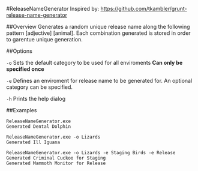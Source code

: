 #ReleaseNameGenerator
Inspired by: https://github.com/tkambler/grunt-release-name-generator

##Overview
Generates a random unique release name along the following pattern [adjective] [animal].
Each combination generated is stored in order to garentue unique generation.

##Options

`-o` Sets the default category to be used for all enviroments **Can only be specified once**

`-e` Defines an enviroment for release name to be generated for. An optional category can be specified.

`-h` Prints the help dialog

##Examples
```
ReleaseNameGenerator.exe
Generated Dental Dolphin
```

```
ReleaseNameGenerator.exe -o Lizards
Generated Ill Iguana
```

```
ReleaseNameGenerator.exe -o Lizards -e Staging Birds -e Release
Generated Criminal Cuckoo for Staging
Generated Mammoth Monitor for Release
```
